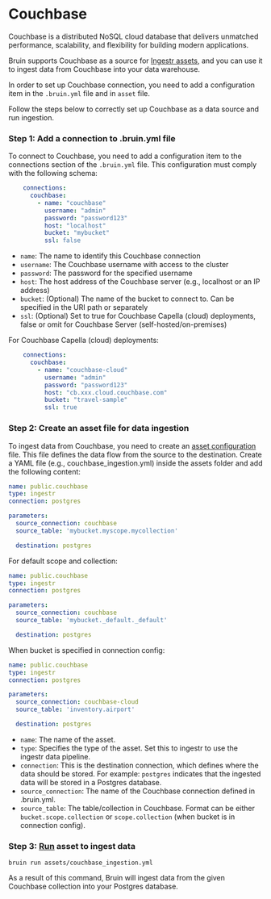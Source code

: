 # Couchbase
Couchbase is a distributed NoSQL cloud database that delivers unmatched performance, scalability, and flexibility for building modern applications.

Bruin supports Couchbase as a source for [Ingestr assets](/assets/ingestr), and you can use it to ingest data from Couchbase into your data warehouse.

In order to set up Couchbase connection, you need to add a configuration item in the `.bruin.yml` file and in `asset` file.

Follow the steps below to correctly set up Couchbase as a data source and run ingestion.

### Step 1: Add a connection to .bruin.yml file
To connect to Couchbase, you need to add a configuration item to the connections section of the `.bruin.yml` file. This configuration must comply with the following schema:
```yaml
    connections:
      couchbase:
        - name: "couchbase"
          username: "admin"
          password: "password123"
          host: "localhost"
          bucket: "mybucket"
          ssl: false
```
- `name`: The name to identify this Couchbase connection
- `username`: The Couchbase username with access to the cluster
- `password`: The password for the specified username
- `host`: The host address of the Couchbase server (e.g., localhost or an IP address)
- `bucket`: (Optional) The name of the bucket to connect to. Can be specified in the URI path or separately
- `ssl`: (Optional) Set to true for Couchbase Capella (cloud) deployments, false or omit for Couchbase Server (self-hosted/on-premises)

For Couchbase Capella (cloud) deployments:
```yaml
    connections:
      couchbase:
        - name: "couchbase-cloud"
          username: "admin"
          password: "password123"
          host: "cb.xxx.cloud.couchbase.com"
          bucket: "travel-sample"
          ssl: true
```

### Step 2: Create an asset file for data ingestion

To ingest data from Couchbase, you need to create an [asset configuration](/assets/ingestr#asset-structure) file. This file defines the data flow from the source to the destination. Create a YAML file (e.g., couchbase_ingestion.yml) inside the assets folder and add the following content:

```yaml
name: public.couchbase
type: ingestr
connection: postgres

parameters:
  source_connection: couchbase
  source_table: 'mybucket.myscope.mycollection'

  destination: postgres
```

For default scope and collection:
```yaml
name: public.couchbase
type: ingestr
connection: postgres

parameters:
  source_connection: couchbase
  source_table: 'mybucket._default._default'

  destination: postgres
```

When bucket is specified in connection config:
```yaml
name: public.couchbase
type: ingestr
connection: postgres

parameters:
  source_connection: couchbase-cloud
  source_table: 'inventory.airport'

  destination: postgres
```

- `name`: The name of the asset.
- `type`: Specifies the type of the asset. Set this to ingestr to use the ingestr data pipeline.
- `connection`: This is the destination connection, which defines where the data should be stored. For example: `postgres` indicates that the ingested data will be stored in a Postgres database.
- `source_connection`: The name of the Couchbase connection defined in .bruin.yml.
- `source_table`: The table/collection in Couchbase. Format can be either `bucket.scope.collection` or `scope.collection` (when bucket is in connection config).

### Step 3: [Run](/commands/run) asset to ingest data
```
bruin run assets/couchbase_ingestion.yml
```
As a result of this command, Bruin will ingest data from the given Couchbase collection into your Postgres database.
